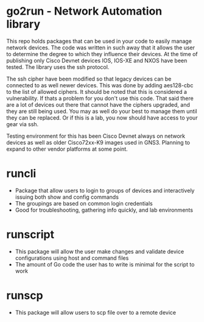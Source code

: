 # go2run - Network Automation library

This repo holds packages that can be used in your code to easily manage network devices. The code was written in such away that it allows the user to determine the degree to which they influence their devices. At the time of publishing only Cisco Devnet devices IOS, IOS-XE and NXOS have been tested. The library uses the ssh protocol.

The ssh cipher have been modified so that legacy devices can be connected to as well newer devices. This was done by adding aes128-cbc to the list of allowed ciphers. It should be noted that this is considered a vulnerability. If thats a problem for you don't use this code. That said there are a lot of devices out there that cannot have the ciphers upgraded, and they are still being used. You may as well do your best to manage them until they can be replaced. Or if this is a lab, you now should have access to your gear via ssh.

Testing environment for this has been Cisco Devnet always on network devices as well as older Cisco72xx-K9 images used in GNS3.
Planning to expand to other vendor platforms at some point.


# runcli 
- Package that allow users to login to groups of devices and interactively issuing both show and config commands
- The groupings are based on common login credentials
- Good for troubleshooting, gathering info quickly, and lab environments

# runscript 
- This package will allow the user make changes and validate device configurations using host and command files
- The amount of Go code the user has to write is minimal for the script to work

# runscp
- This package will allow users to scp file over to a remote device


